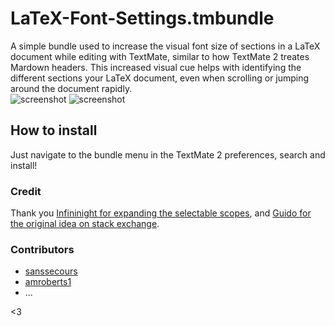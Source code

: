 # LaTeX-Font-Settings.tmbundle

A simple bundle used to increase the visual font size of sections in a LaTeX document while editing with TextMate, similar to how TextMate 2 treates Mardown headers.  This increased visual cue helps with identifying the different sections your LaTeX document, even when scrolling or jumping around the document rapidly.  
![screenshot](https://cdn.rawgit.com/bcomnes/LaTeX-Font-Settings.tmbundle/master/screenshot.png)
![screenshot](https://cdn.rawgit.com/bcomnes/LaTeX-Font-Settings.tmbundle/master/footnote.png)

## How to install

Just navigate to the bundle menu in the TextMate 2 preferences, search and install!

### Credit
Thank you [Infininight for expanding the selectable scopes](https://github.com/textmate/latex.tmbundle/commit/65eaf2b8efbf466e9075c9f947a25a124b53f3f7), and [Guido for the original idea on stack exchange](http://tex.stackexchange.com/questions/98574/textmate-2-how-can-increase-font-size-of-sections-in-the-markup-code).

### Contributors

- [sanssecours](https://github.com/sanssecours)
- [amroberts1](https://github.com/amroberts1)
- ...

<3
